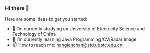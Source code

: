 ### Hi there 👋

Here are some ideas to get you started:

- 🔭 I’m currently studying on University of Electricity Science and Technology of China
- 🌱 I’m currently learning Java Programming/CV/Radar Image
- 📫 How to reach me: hangjenchan@std.uestc.edu.cn



